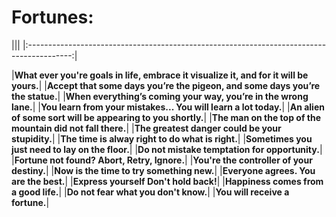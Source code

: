 Fortunes:
=========
|||
|:-----------------------------------------------------------------------------------------:|

|**What ever you're goals in life, embrace it visualize it, and for it will be yours.**|
|**Accept that some days you’re the pigeon, and some days you’re the statue.**|
|**When everything’s coming your way, you’re in the wrong lane.**|
|**You learn from your mistakes... You will learn a lot today.**|
|**An alien of some sort will be appearing to you shortly.**|
|**The man on the top of the mountain did not fall there.**|
|**The greatest danger could be your stupidity.**|
|**The time is alway right to do what is right.**|
|**Sometimes you just need to lay on the floor.**|
|**Do not mistake temptation for opportunity.**|
|**Fortune not found? Abort, Retry, Ignore.**|
|**You're the controller of your destiny.**|
|**Now is the time to try something new.**|
|**Everyone agrees. You are the best.**|
|**Express yourself Don't hold back!**|
|**Happiness comes from a good life.**|
|**Do not fear what you don't know.**|
|**You will receive a fortune.**|
